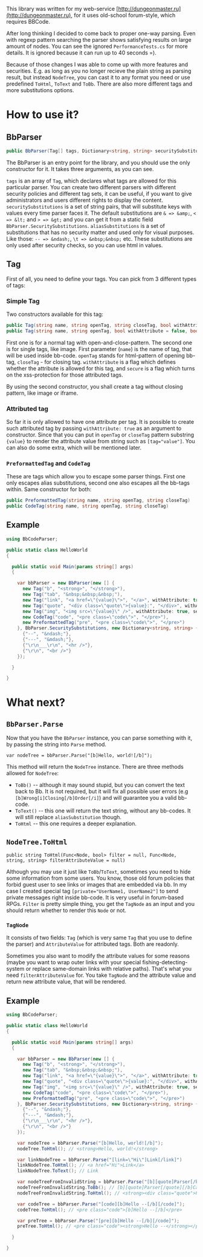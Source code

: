 This library was written for my web-service [http://dungeonmaster.ru](http://dungeonmaster.ru), for it uses old-school forum-style, which requires BBCode.

After long thinking I decided to come back to proper one-way parsing. Even with regexp pattern searching the parser shows satisfying results on large amount of nodes. You can see the ignored `PerformanceTests.cs` for more details. It is ignored because it can run up to 40 seconds =).

Because of those changes I was able to come up with more features and securities. E.g. as long as you no longer recieve the plain string as parsing result, but instead `NodeTree`, you can cast it to any format you need or use predefined `ToHtml`, `ToText` and `ToBb`. There are also more different tags and more substitutions options.

# How to use it?

## BbParser
```csharp
public BbParser(Tag[] tags, Dictionary<string, string> securitySubstitutions, Dictionary<string, string> aliasSubstitutions)
```

The BbParser is an entry point for the library, and you should use the only constructor for it. It takes three arguments, as you can see.

`tags` is an array of `Tag`, which declares what tags are allowed for this particular parser. You can create two different parsers with different security policies and different tag sets, it can be useful, if you want to give administrators and users different rights to display the content.
`securitySubstitutions` is a set of string pairs, that will substitute keys with values every time parser faces it. The default substitutions are `& => &amp;`, `< => &lt;` and `> => &gt;` and you can get it from a static field `BbParser.SecuritySubstitutions`.
`aliasSubstitutions` is a set of substitutions that has no security matter and used only for visual purposes. Like those: `-- => &ndash;`, `\t => &nbsp;&nbsp;` etc. These substitutions are only used after security checks, so you can use html in values.

## Tag

First of all, you need to define your tags. You can pick from 3 different types of tags:

### Simple Tag

Two constructors available for this tag:

```csharp
public Tag(string name, string openTag, string closeTag, bool withAttribute = false, bool secure = true)
public Tag(string name, string openTag, bool withAttribute = false, bool secure = true)
```

First one is for a normal tag with open-and-close-pattern. The second one is for single tags, like image. First parameter (`name`) is the name of tag, that will be used inside bb-code. `openTag` stands for html-pattern of opening bb-tag, `closeTag` - for closing tag. `withAttribute` is a flag which defines whether the attribute is allowed for this tag, and `secure` is a flag which turns on the xss-protection for those attributed tags.

By using the second constructor, you shall create a tag without closing pattern, like image or iframe.

### Attributed tag

So far it is only allowed to have one attribute per tag. It is possible to create such attributed tag by passing `withAttribute: true` as an argument to constructor. Since that you can put in `openTag` or `closeTag` pattern substring `{value}` to render the attribute value from string such as `[tag="value"]`. You can also do some extra, which will be mentioned later.

### `PreformattedTag` and `CodeTag`

These are tags which allow you to escape some parser things. First one only escapes alias substitutions, second one also escapes all the bb-tags within. Same constructor for both:

```csharp
public PreformattedTag(string name, string openTag, string closeTag)
public CodeTag(string name, string openTag, string closeTag)
```

## Example

```csharp
using BbCodeParser;

public static class HelloWorld
{

  public static void Main(params string[] args)
  {

    var bbParser = new BbParser(new [] {
      new Tag("b", "<strong>", "</strong>"),
      new Tag("tab", "&nbsp;&nbsp;&nbsp;"),
      new Tag("link", "<a href=\"{value}\">", "</a>", withAttribute: true, secure: true),
      new Tag("quote", "<div class=\"quote\">{value}:", "</div>", withAttribute: true, secure: false),
      new Tag("img", "<img src=\"{value}\" />", withAttribute: true, secure: true),
      new CodeTag("code", "<pre class=\"code\">", "</pre>"),
      new PreformattedTag("pre", "<pre class=\"code\">", "</pre>")
    }, BbParser.SecuritySubstitutions, new Dictionary<string, string> {
      {"--", "&ndash;"},
      {"---", "&mdash;"},
      {"\r\n___\r\n", "<hr />"},
      {"\r\n", "<br />"}
    });

  }

}
```

# What next?

## `BbParser.Parse`

Now that you have the `BbParser` instance, you can parse something with it, by passing the string into `Parse` method.

    var nodeTree = bbParser.Parse("[b]Hello, world![/b]");

This method will return the `NodeTree` instance. There are three methods allowed for `NodeTree`:

 - `ToBb()` -- although it may sound stupid, but you can convert the text back to Bb. It is not required, but it will fix all possible user errors (e.g `[b]Wrong[i]Closing[/b]Order[/i]`) and will guarantee you a valid bb-code.
 - `ToText()` -- this one will return the text string, without any bb-codes. It will still replace `aliasSubstitution` though.
 - `ToHtml` -- this one requires a deeper explanation.

 ## `NodeTree.ToHtml`

    public string ToHtml(Func<Node, bool> filter = null, Func<Node, string, string> filterAttributeValue = null)

Although you may use it just like `ToBb`/`ToText`, sometimes you need to hide some information from some users. You know, those old forum policies that forbid guest user to see links or images that are embedded via bb. In my case I created special tag `[private="UserName1, UserName2"]` to send private messages right inside bb-code. It is very useful in forum-based RPGs.
`Filter` is pretty simple thing, you get the `TagNode` as an input and you should return whether to render this `Node` or not.

### `TagNode`

It consists of two fields: `Tag` (which is very same `Tag` that you use to define the parser) and `AttributeValue` for attributed tags. Both are readonly.

Sometimes you also want to modify the attribute values for some reasons (maybe you want to wrap outer links with your special fishing-detecting-system or replace same-domain links with relative paths). That's what you need `filterAttributeValue` for. You take `TagNode` and the attribute value and return new attribute value, that will be rendered.

## Example
```csharp
using BbCodeParser;

public static class HelloWorld
{

  public static void Main(params string[] args)
  {

    var bbParser = new BbParser(new [] {
      new Tag("b", "<strong>", "</strong>"),
      new Tag("tab", "&nbsp;&nbsp;&nbsp;"),
      new Tag("link", "<a href=\"{value}\">", "</a>", withAttribute: true, secure: true),
      new Tag("quote", "<div class=\"quote\">{value}:", "</div>", withAttribute: true, secure: false),
      new Tag("img", "<img src=\"{value}\" />", withAttribute: true, secure: true),
      new CodeTag("code", "<pre class=\"code\">", "</pre>"),
      new PreformattedTag("pre", "<pre class=\"code\">", "</pre>")
    }, BbParser.SecuritySubstitutions, new Dictionary<string, string> {
      {"--", "&ndash;"},
      {"---", "&mdash;"},
      {"\r\n___\r\n", "<hr />"},
      {"\r\n", "<br />"}
    });

    var nodeTree = bbParser.Parse("[b]Hello, world![/b]");
    nodeTree.ToHtml(); // <strong>Hello, world!</strong>

    var linkNodeTree = bbParser.Parse("[link=\"Hi\"]Link[/link]")
    linkNodeTree.ToHtml(); // <a href="Hi">Link</a>
    linkNodeTree.ToText(); // Link

    var nodeTreeFromInvalidString = bbParser.Parse("[b][quote]Parser[/b]Can fix[/b]Things");
    nodeTreeFromInvalidString.ToBb(); // [b][quote]Parser[/quote][/b]Can fixThings
    nodeTreeFromInvalidString.ToHtml(); // <strong><div class="quote">Parser</div></strong>Can fixThings

    var codeTree = bbParser.Parse("[code][b]Hello --[/b][/code]");
    codeTree.ToHtml(); // <pre class="code">[b]Hello --[/b]</pre>

    var preTree = bbParser.Parse("[pre][b]Hello --[/b][/code]");
    preTree.ToHtml(); // <pre class="code"><strong>Hello --</strong></pre>

  }

}
```
